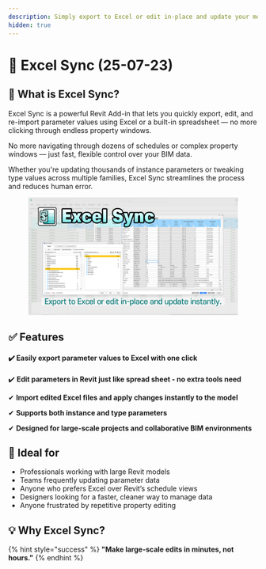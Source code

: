 ```yaml
---
description: Simply export to Excel or edit in-place and update your model instantly.
hidden: true
---
```


# 📢 Excel Sync (25-07-23)

## 📌 **What is Excel Sync?**

Excel Sync is a powerful Revit Add-in that lets you quickly export, edit, and re-import parameter values using Excel or a built-in spreadsheet — no more clicking through endless property windows.

No more navigating through dozens of schedules or complex property windows — just fast, flexible control over your BIM data.

Whether you're updating thousands of instance parameters or tweaking type values across multiple families, Excel Sync streamlines the process and reduces human error.

<figure><img src="../../.gitbook/assets/Excel Sync.png" alt=""><figcaption></figcaption></figure>

## ✅ Features

#### ✔️ Easily export parameter values to Excel with one click

✔️ **Edit parameters in Revit just like spread sheet - no extra tools need**

✔ **Import edited Excel files and apply changes instantly to the model**

✔ **Supports both instance and type parameters**

✔ **Designed for large-scale projects and collaborative BIM environments**

## 💼 Ideal for

* Professionals working with large Revit models
* Teams frequently updating parameter data
* Anyone who prefers Excel over Revit’s schedule views
* Designers looking for a faster, cleaner way to manage data
* Anyone frustrated by repetitive property editing

## 💡 **Why Excel Sync?**

{% hint style="success" %}
**"Make large-scale edits in minutes, not hours."**
{% endhint %}

